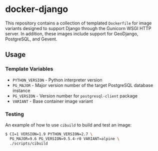 # docker-django

This repository contains a collection of templated `Dockerfile` for image variants designed to support Django through the Gunicorn WSGI HTTP server. In addition, these images include support for GeoDjango, PostgreSQL, and Gevent.

## Usage

### Template Variables

- `PYTHON_VERSION` - Python interpreter version
- `PG_MAJOR` - Major version number of the target PostgreSQL database instance
- `PG_VERSION` - Version number for `postgresql-client` package
- `VARIANT` - Base container image variant

### Testing

An example of how to use `cibuild` to build and test an image:

```bash
$ CI=1 VERSION=1.9 PYTHON_VERSION=2.7 \
  PG_MAJOR=9.6 PG_VERSION=9.5.4-r0 VARIANT=alpine \
  ./scripts/cibuild
```
